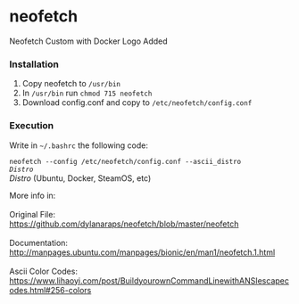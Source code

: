 # neofetch
Neofetch Custom with Docker Logo Added

### Installation
1. Copy neofetch to <code>/usr/bin</code>
2. In <code>/usr/bin</code> run <code>chmod 715 neofetch</code>
3. Download config.conf and copy to <code>/etc/neofetch/config.conf</code>

### Execution
Write in <code>~/.bashrc</code> the following code:
<br>
<code>
neofetch --config /etc/neofetch/config.conf --ascii_distro _Distro_
</code>
<br>
_Distro_ (Ubuntu, Docker, SteamOS, etc)

More info in: 
<br>
<br>
Original File:
<br>
https://github.com/dylanaraps/neofetch/blob/master/neofetch
<br>
<br>
Documentation:
<br>
http://manpages.ubuntu.com/manpages/bionic/en/man1/neofetch.1.html
<br>
<br>
Ascii Color Codes:
<br>
https://www.lihaoyi.com/post/BuildyourownCommandLinewithANSIescapecodes.html#256-colors
